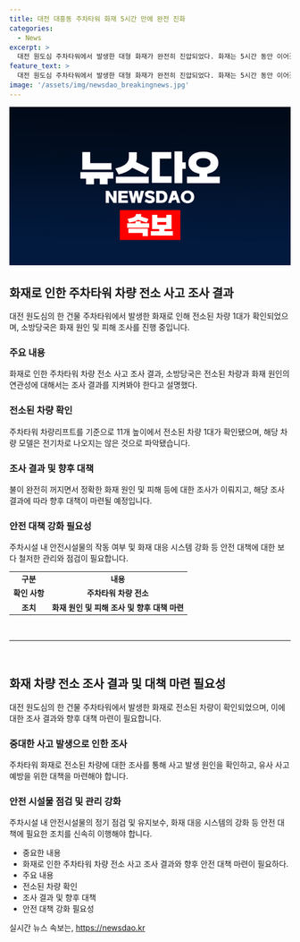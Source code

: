 ```yaml
---
title: 대전 대흥동 주차타워 화재 5시간 만에 완전 진화
categories:
  - News
excerpt: >
  대전 원도심 주차타워에서 발생한 대형 화재가 완전히 진압되었다. 화재는 5시간 동안 이어졌으며 1명이 연기를 흡입하여 병원으로 이송된 상황이었다. 주차타워 내에서는 한 대의 차량이 완전히 소실된 상태로 발견되었으며, 해당 차량이 전기차 모델이 아닌 것으로 확인됐다. 소방당국은 화재 원인과 전소된 차량의 연관성에 대한 조사를 계속할 예정이다. (150자)
feature_text: >
  대전 원도심 주차타워에서 발생한 대형 화재가 완전히 진압되었다. 화재는 5시간 동안 이어졌으며 1명이 연기를 흡입하여 병원으로 이송된 상황이었다. 주차타워 내에서는 한 대의 차량이 완전히 소실된 상태로 발견되었으며, 해당 차량이 전기차 모델이 아닌 것으로 확인됐다. 소방당국은 화재 원인과 전소된 차량의 연관성에 대한 조사를 계속할 예정이다. (150자)
image: '/assets/img/newsdao_breakingnews.jpg'
---
```


<p><img src="/assets/img/newsdao_breakingnews.jpg" alt="implanttips 속보" /></p>

<h2 data-ke-size="size26">화재로 인한 주차타워 차량 전소 사고 조사 결과</h2>

<p data-ke-size="size16">대전 원도심의 한 건물 주차타워에서 발생한 화재로 인해 전소된 차량 1대가 확인되었으며, 소방당국은 화재 원인 및 피해 조사를 진행 중입니다.</p>

<h3>주요 내용</h3>

<p data-ke-size="size16">화재로 인한 주차타워 차량 전소 사고 조사 결과, 소방당국은 전소된 차량과 화재 원인의 연관성에 대해서는 조사 결과를 지켜봐야 한다고 설명했다.</p>

<h3>전소된 차량 확인</h3>

<p data-ke-size="size16">주차타워 차량리프트를 기준으로 11개 높이에서 전소된 차량 1대가 확인됐으며, 해당 차량 모델은 전기차로 나오지는 않은 것으로 파악됐습니다.</p>

<h3>조사 결과 및 향후 대책</h3>

<p data-ke-size="size16">불이 완전히 꺼지면서 정확한 화재 원인 및 피해 등에 대한 조사가 이뤄지고, 해당 조사 결과에 따라 향후 대책이 마련될 예정입니다.</p>

<h3>안전 대책 강화 필요성</h3>

<p data-ke-size="size16">주차시설 내 안전시설물의 작동 여부 및 화재 대응 시스템 강화 등 안전 대책에 대한 보다 철저한 관리와 점검이 필요합니다.</p>

<table>
    <tbody>
        <tr>
            <td style="text-align: center; height: 17px;"><b>구분</b></td>
            <td style="text-align: center; height: 17px;"><b>내용</b></td>
        </tr>
        <tr>
            <td style="text-align: center; height: 17px;"><b>확인 사항</b></td>
            <td style="text-align: center; height: 17px;"><b>주차타워 차량 전소</b></td>
        </tr>
        <tr>
            <td style="text-align: center; height: 17px;"><b>조치</b></td>
            <td style="text-align: center; height: 17px;"><b>화재 원인 및 피해 조사 및 향후 대책 마련</b></td>
        </tr>
    </tbody>
</table>

<p data-ke-size="size16">&nbsp;</p>

<hr>

<p data-ke-size="size16">&nbsp;</p>

<h2 data-ke-size="size26">화재 차량 전소 조사 결과 및 대책 마련 필요성</h2>

<p data-ke-size="size16">대전 원도심의 한 건물 주차타워에서 발생한 화재로 전소된 차량이 확인되었으며, 이에 대한 조사 결과와 향후 대책 마련이 필요합니다.</p>

<h3>중대한 사고 발생으로 인한 조사</h3>

<p data-ke-size="size16">주차타워 화재로 전소된 차량에 대한 조사를 통해 사고 발생 원인을 확인하고, 유사 사고 예방을 위한 대책을 마련해야 합니다.</p>

<h3>안전 시설물 점검 및 관리 강화</h3>

<p data-ke-size="size16">주차시설 내 안전시설물의 정기 점검 및 유지보수, 화재 대응 시스템의 강화 등 안전 대책에 필요한 조치를 신속히 이행해야 합니다.</p>

<ul>
    <li>중요한 내용</li>
    <li>화재로 인한 주차타워 차량 전소 사고 조사 결과와 향후 안전 대책 마련이 필요하다.</li>
    <li>주요 내용</li>
    <li>전소된 차량 확인</li>
    <li>조사 결과 및 향후 대책</li>
    <li>안전 대책 강화 필요성</li>
</ul>
실시간 뉴스 속보는, <a href="https://newsdao.kr" rel="dofollow">https://newsdao.kr</a>



